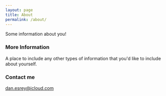```yaml
---
layout: page
title: About
permalink: /about/
---
```


Some information about you!

### More Information

A place to include any other types of information that you'd like to include about yourself.

### Contact me

[dan.esrey@icloud.com](mailto:dan.esrey@icloud.com)
